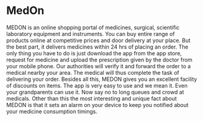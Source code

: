 # MedOn
MEDON is an online shopping portal of medicines, surgical, scientific laboratory equipment and instruments. You can buy entire range of products online at competitive prices and door delivery at your place. But the best part, it delivers medicines within 24 hrs of placing an order. The only thing you have to do is just download the app from the app store, request for medicine and upload the prescription given by the doctor from your mobile phone. Our authorities will verify it and forward the order to a medical nearby your area. The medical will thus complete the task of delivering your order. Besides all this, MEDON gives you an excellent facility of discounts on items. The app is very easy to use and we mean it. Even your grandparents can use it. Now say no to long queues and crowd at medicals.  Other than this the most interesting and unique fact about MEDON is that it sets an alarm on your device to keep you notified about your medicine consumption timings.
